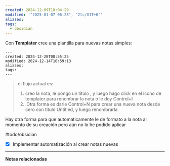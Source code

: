 ```yaml
---
created: 2024-12-09T18:04:29
modified: '"2025-01-07 06:28", "2tc/G1T+6"'
aliases: 
tags:
  - obsidian
---
```

Con **Templater** cree una plantilla para nuevas notas simples:

```
---
created: 2024-12-28T08:55:25
modified: 2024-12-14T10:59:13
aliases: 
tags:
---

```

> el flujo actual es:
> 	1. creo la nota, le pongo un titulo , y luego hago click en el icono de templater para renombrar la nota o le doy Control+I
> 	2. .Otra forma es darle Control+N para crear una nueva nota desde cero con titulo Untitled, y luego renombrarla

Hay otra forma para que automáticamente le de formato a la nota al momento de su creación pero aún no lo he podido aplicar

#todo/obsidian
- [x] Implementar automatización al crear notas nuevas
  

---
**Notas relacionadas**

